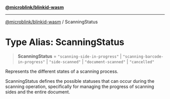 [**@microblink/blinkid-wasm**](../README.md)

***

[@microblink/blinkid-wasm](../README.md) / ScanningStatus

# Type Alias: ScanningStatus

> **ScanningStatus** = `"scanning-side-in-progress"` \| `"scanning-barcode-in-progress"` \| `"side-scanned"` \| `"document-scanned"` \| `"cancelled"`

Represents the different states of a scanning process.

ScanningStatus defines the possible statuses that can occur during the
scanning operation, specifically for managing the progress of scanning sides
and the entire document.
